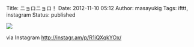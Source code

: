 Title: ニョロニョロ！
Date: 2012-11-10 05:12
Author: masayukig
Tags: ifttt, instagram
Status: published

<div>

![](http://distilleryimage5.s3.amazonaws.com/73f20bbe2af311e28ed022000a1fbc58_7.jpg)
<div>

via Instagram <http://instagr.am/p/R1iQXqkYOx/>

</div>

</div>
